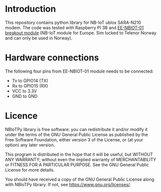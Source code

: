 # Introduction

This repository contains python library for NB-IoT ublox SARA-N210 modem. The code was tested with Raspberry PI 3B and 
[EE-NBIOT-01 breakout module](https://shop.exploratory.engineering/collections/frontpage/products/ee-nbiot-01-v1-1-breakout-module) 
(NB-IoT module for Europe. Sim locked to Telenor Norway and can only be used in Norway).


# Hardware connections

The following four pins from EE-NBIOT-01 module needs to be connected:
- Tx to GPIO14 (TX)
- Rx to GPIO15 (RX)
- VCC to 3.3V
- GND to GND

# Licence

NBIoTPy library is free software: you can redistribute it and/or modify it under the terms of the GNU General Public License as published by the Free Software Foundation, either version 3 of the License, or (at your option) any later version.

This program is distributed in the hope that it will be useful, but WITHOUT ANY WARRANTY; without even the implied warranty of MERCHANTABILITY or FITNESS FOR A PARTICULAR PURPOSE. See the GNU General Public License for more details.

You should have received a copy of the GNU General Public License along with NBIoTPy library. If not, see <https://www.gnu.org/licenses/>.